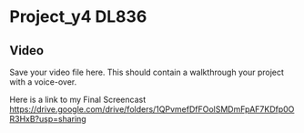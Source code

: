# Project_y4 DL836
## Video
Save your video file here.
This should contain a walkthrough your project with a voice-over.

Here is a link to my Final Screencast
https://drive.google.com/drive/folders/1QPvmefDfFOolSMDmFpAF7KDfp0OR3HxB?usp=sharing
